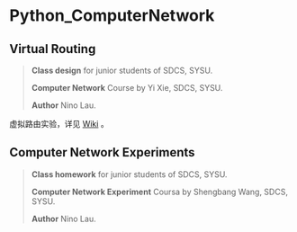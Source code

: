 # Python_ComputerNetwork

## Virtual Routing

> **Class design** for junior students of SDCS, SYSU. 
> 
> **Computer Network** Course by Yi Xie, SDCS, SYSU. 
> 
> **Author** Nino Lau.

虚拟路由实验，详见 [Wiki](https://github.com/LovelyBuggies/Python_ComputerNetwork/wiki) 。


## Computer Network Experiments

> **Class homework** for junior students of SDCS, SYSU. 
> 
> **Computer Network Experiment** Coursa by Shengbang Wang, SDCS, SYSU. 
> 
> **Author** Nino Lau.

